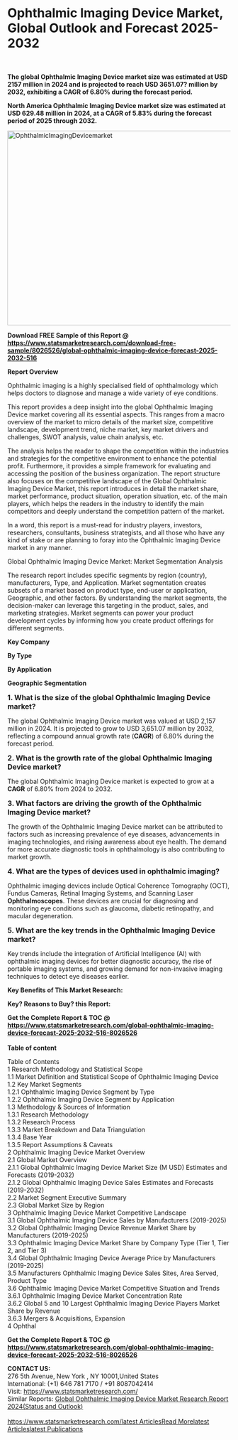 <h1>Ophthalmic Imaging Device Market, Global Outlook and Forecast 2025-2032</h1><br/><p><strong>The global Ophthalmic Imaging Device market size was estimated at USD 2157 million in 2024 and is projected to reach USD 3651.07? million by 2032, exhibiting a <strong>CAGR</strong> of 6.80% during the forecast period.</strong></p><p><strong>North America Ophthalmic Imaging Device market size was estimated at USD 629.48 million in 2024, at a <strong>CAGR</strong> of 5.83% during the forecast period of 2025 through 2032.</strong></p><p><img alt="OphthalmicImagingDevicemarket" src="https://www.grandresearchstore.com/assets/report-images/OphthalmicImagingDevicemarket.png" style="width: 730px; height: 438px;"></p><p><strong>Download FREE Sample of this Report @ <a href="https://www.statsmarketresearch.com/download-free-sample/8026526/global-ophthalmic-imaging-device-forecast-2025-2032-516">https://www.statsmarketresearch.com/download-free-sample/8026526/global-ophthalmic-imaging-device-forecast-2025-2032-516</a></strong></p><p><strong>Report Overview</strong></p><p>Ophthalmic imaging is a highly specialised field of ophthalmology which helps doctors to diagnose and manage a wide variety of eye conditions.</p><p>This report provides a deep insight into the global Ophthalmic Imaging Device market covering all its essential aspects. This ranges from a macro overview of the market to micro details of the market size, competitive landscape, development trend, niche market, key market drivers and challenges, SWOT analysis, value chain analysis, etc.</p><p>The analysis helps the reader to shape the competition within the industries and strategies for the competitive environment to enhance the potential profit. Furthermore, it provides a simple framework for evaluating and accessing the position of the business organization. The report structure also focuses on the competitive landscape of the Global Ophthalmic Imaging Device Market, this report introduces in detail the market share, market performance, product situation, operation situation, etc. of the main players, which helps the readers in the industry to identify the main competitors and deeply understand the competition pattern of the market.</p><p>In a word, this report is a must-read for industry players, investors, researchers, consultants, business strategists, and all those who have any kind of stake or are planning to foray into the Ophthalmic Imaging Device market in any manner.</p><p>Global Ophthalmic Imaging Device Market: Market Segmentation Analysis</p><p>The research report includes specific segments by region (country), manufacturers, Type, and Application. Market segmentation creates subsets of a market based on product type, end-user or application, Geographic, and other factors. By understanding the market segments, the decision-maker can leverage this targeting in the product, sales, and marketing strategies. Market segments can power your product development cycles by informing how you create product offerings for different segments.</p><p><strong>Key Company</strong></p><p><strong>By Type</strong></p><p><strong><strong>By Application</strong></strong></p><p><strong>Geographic Segmentation</strong></p><p><span style="font-size:16px;"><strong>1. What is the size of the global Ophthalmic Imaging Device market?</strong></span></p><p>The global Ophthalmic Imaging Device market was valued at USD 2,157 million in 2024. It is projected to grow to USD 3,651.07 million by 2032, reflecting a compound annual growth rate (<strong>CAGR</strong>) of 6.80% during the forecast period.</p><p><span style="font-size:16px;"><strong>2. What is the growth rate of the global Ophthalmic Imaging Device market?</strong></span></p><p>The global Ophthalmic Imaging Device market is expected to grow at a <strong>CAGR</strong> of 6.80% from 2024 to 2032.</p><p><span style="font-size:16px;"><strong>3. What factors are driving the growth of the Ophthalmic Imaging Device market?</strong></span></p><p>The growth of the Ophthalmic Imaging Device market can be attributed to factors such as increasing prevalence of eye diseases, advancements in imaging technologies, and rising awareness about eye health. The demand for more accurate diagnostic tools in ophthalmology is also contributing to market growth.</p><p><span style="font-size:16px;"><strong>4. What are the types of devices used in ophthalmic imaging?</strong></span></p><p>Ophthalmic imaging devices include Optical Coherence Tomography (OCT), Fundus Cameras, Retinal Imaging Systems, and Scanning Laser <strong>Ophthalmoscopes</strong>. These devices are crucial for diagnosing and monitoring eye conditions such as glaucoma, diabetic retinopathy, and macular degeneration.</p><p><span style="font-size:16px;"><strong>5. What are the key trends in the Ophthalmic Imaging Device market?</strong></span></p><p>Key trends include the integration of Artificial Intelligence (AI) with ophthalmic imaging devices for better diagnostic accuracy, the rise of portable imaging systems, and growing demand for non-invasive imaging techniques to detect eye diseases earlier.</p><p><strong>Key Benefits of This Market Research:</strong></p><p><strong>Key? <strong>Reasons to Buy</strong>? this Report:</strong></p><div><b>Get the Complete Report & TOC @ <a href="https://www.statsmarketresearch.com/global-ophthalmic-imaging-device-forecast-2025-2032-516-8026526">https://www.statsmarketresearch.com/global-ophthalmic-imaging-device-forecast-2025-2032-516-8026526</a></b></div><br><b>Table of content</b><p>Table of Contents<br />1 Research Methodology and Statistical Scope<br />1.1 Market Definition and Statistical Scope of Ophthalmic Imaging Device<br />1.2 Key Market Segments<br />1.2.1 Ophthalmic Imaging Device Segment by Type<br />1.2.2 Ophthalmic Imaging Device Segment by Application<br />1.3 Methodology & Sources of Information<br />1.3.1 Research Methodology<br />1.3.2 Research Process<br />1.3.3 Market Breakdown and Data Triangulation<br />1.3.4 Base Year<br />1.3.5 Report Assumptions & Caveats<br />2 Ophthalmic Imaging Device Market Overview<br />2.1 Global Market Overview<br />2.1.1 Global Ophthalmic Imaging Device Market Size (M USD) Estimates and Forecasts (2019-2032)<br />2.1.2 Global Ophthalmic Imaging Device Sales Estimates and Forecasts (2019-2032)<br />2.2 Market Segment Executive Summary<br />2.3 Global Market Size by Region<br />3 Ophthalmic Imaging Device Market Competitive Landscape<br />3.1 Global Ophthalmic Imaging Device Sales by Manufacturers (2019-2025)<br />3.2 Global Ophthalmic Imaging Device Revenue Market Share by Manufacturers (2019-2025)<br />3.3 Ophthalmic Imaging Device Market Share by Company Type (Tier 1, Tier 2, and Tier 3)<br />3.4 Global Ophthalmic Imaging Device Average Price by Manufacturers (2019-2025)<br />3.5 Manufacturers Ophthalmic Imaging Device Sales Sites, Area Served, Product Type<br />3.6 Ophthalmic Imaging Device Market Competitive Situation and Trends<br />3.6.1 Ophthalmic Imaging Device Market Concentration Rate<br />3.6.2 Global 5 and 10 Largest Ophthalmic Imaging Device Players Market Share by Revenue<br />3.6.3 Mergers & Acquisitions, Expansion<br />4 Ophthal<br><div><b>Get the Complete Report & TOC @ <a href="https://www.statsmarketresearch.com/global-ophthalmic-imaging-device-forecast-2025-2032-516-8026526">https://www.statsmarketresearch.com/global-ophthalmic-imaging-device-forecast-2025-2032-516-8026526</a></b></div></p> <b>CONTACT US:</b><br>276 5th Avenue, New York , NY 10001,United States<br>International: (+1) 646 781 7170 / +91 8087042414<br>Visit: <a href="https://www.statsmarketresearch.com/">https://www.statsmarketresearch.com/</a><br>Similar Reports: <a href="https://www.statsmarketresearch.com/global-ophthalmic-imaging-device-forecast-2025-2032-516-8026526">Global Ophthalmic Imaging Device Market Research Report 2024(Status and Outlook)</a><br/><br/><a href="https://gyeongbokgung.com">https://www.statsmarketresearch.com/</a><a href="https://hallyeomaritime.com">latest Articles</a><a href="https://jingwansa.com">Read More</a><a href=https://nguoiviet.jp/">latest Articles</a><a href="https://www.intelmarketresearch.com/">latest Publications</a>
